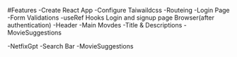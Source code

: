 


#Features
-Create React App
-Configure Taiwaildcss
-Routeing 
-Login Page
-Form Validations
-useRef Hooks
Login and signup page
Browser(after authentication)
     -Header
     -Main Movdes
     -Title & Descriptions
     -MovieSuggestions

-NetfixGpt
    -Search Bar
    -MovieSuggestions